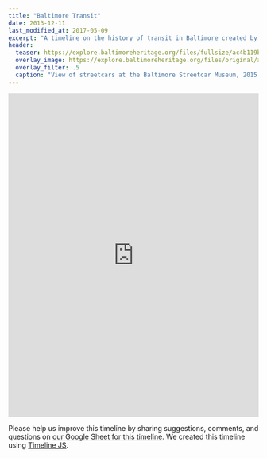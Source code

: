 ```yaml
---
title: "Baltimore Transit"
date: 2013-12-11
last_modified_at: 2017-05-09
excerpt: "A timeline on the history of transit in Baltimore created by Eli Pousson based on John Thomas Scharf's history of Baltimore omnibus lines and information from the Baltimore Streetcar Museum. Please share your comments and questions."
header:
  teaser: https://explore.baltimoreheritage.org/files/fullsize/ac4b119b93c8a9751ee8607254102f96.jpg
  overlay_image: https://explore.baltimoreheritage.org/files/original/ac4b119b93c8a9751ee8607254102f96.jpg
  overlay_filter: .5
  caption: "View of streetcars at the Baltimore Streetcar Museum, 2015. Photo by Brian P. Miller, [Baltimore Architecture Foundation](https://explore.baltimoreheritage.org/files/show/1178)."
---
```


<div class="full">
<iframe src='https://cdn.knightlab.com/libs/timeline3/latest/embed/index.html?source=1vb_RbCaiQTqxOTCYdIrSKLjE5QeOwUoiuEfGZJ_JM8g&font=Default&lang=en&initial_zoom=2&height=650' width='100%' height='650' webkitallowfullscreen mozallowfullscreen allowfullscreen frameborder='0'></iframe>
</div>

Please help us improve this timeline by sharing suggestions, comments, and questions on [our Google Sheet for this timeline](https://docs.google.com/spreadsheets/d/1vb_RbCaiQTqxOTCYdIrSKLjE5QeOwUoiuEfGZJ_JM8g/edit?usp=sharing). We created this timeline using [Timeline JS](http://timeline.knightlab.com/).
